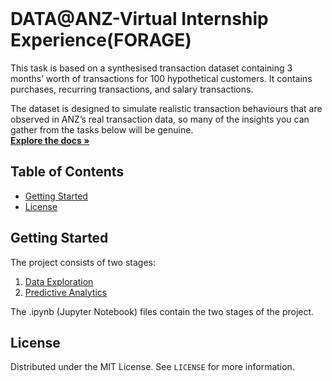 
<br />
<p align="left">

  <h1 align="left">DATA@ANZ-Virtual Internship Experience(FORAGE)</h1>

  <p align="left">
    This task is based on a synthesised transaction dataset containing 3 months’ worth of transactions for 100 hypothetical customers. It contains purchases, recurring      transactions, and salary transactions.

The dataset is designed to simulate realistic transaction behaviours that are observed in ANZ’s real transaction data, so many of the insights you can gather from the tasks below will be genuine.
    <br />
    <a href="https://github.com/vamsiv2001/DATA-ANZ-Virtual-Internship"><strong>Explore the docs »</strong></a>
    <br />
  </p>
</p>

## Table of Contents
* [Getting Started](#getting-started)   
* [License](#license)




## Getting Started

The project consists of two stages:
1. [Data Exploration](#data-exploration)
2. [Predictive Analytics](#predictive-analytics)

The .ipynb (Jupyter Notebook) files contain the two stages of the project.



## License

Distributed under the MIT License. See `LICENSE` for more information.
